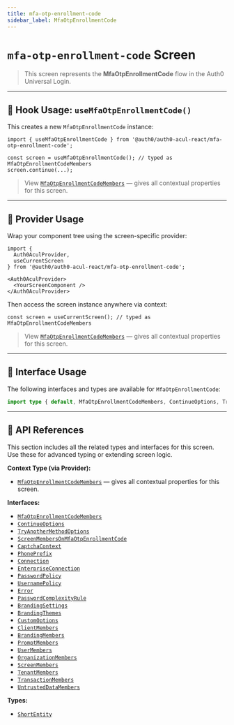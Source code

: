 ```yaml
---
title: mfa-otp-enrollment-code
sidebar_label: MfaOtpEnrollmentCode
---
```


# `mfa-otp-enrollment-code` Screen

> This screen represents the **MfaOtpEnrollmentCode** flow in the Auth0 Universal Login.

---

## 🔹 Hook Usage: `useMfaOtpEnrollmentCode()`

This creates a new `MfaOtpEnrollmentCode` instance:

```tsx
import { useMfaOtpEnrollmentCode } from '@auth0/auth0-acul-react/mfa-otp-enrollment-code';

const screen = useMfaOtpEnrollmentCode(); // typed as MfaOtpEnrollmentCodeMembers
screen.continue(...);
```

> View [`MfaOtpEnrollmentCodeMembers`](https://auth0.github.io/universal-login/interfaces/Classes.MfaOtpEnrollmentCodeMembers.html) — gives all contextual properties for this screen.

---

## 🔹 Provider Usage

Wrap your component tree using the screen-specific provider:

```tsx
import {
  Auth0AculProvider,
  useCurrentScreen
} from '@auth0/auth0-acul-react/mfa-otp-enrollment-code';

<Auth0AculProvider>
  <YourScreenComponent />
</Auth0AculProvider>
```

Then access the screen instance anywhere via context:

```tsx
const screen = useCurrentScreen(); // typed as MfaOtpEnrollmentCodeMembers
```
> View [`MfaOtpEnrollmentCodeMembers`](https://auth0.github.io/universal-login/interfaces/Classes.MfaOtpEnrollmentCodeMembers.html) — gives all contextual properties for this screen.

---

## 🔹 Interface Usage

The following interfaces and types are available for `MfaOtpEnrollmentCode`:

```ts
import type { default, MfaOtpEnrollmentCodeMembers, ContinueOptions, TryAnotherMethodOptions, ScreenMembersOnMfaOtpEnrollmentCode, CaptchaContext, PhonePrefix, Connection, EnterpriseConnection, PasswordPolicy, UsernamePolicy, Error, PasswordComplexityRule, BrandingSettings, BrandingThemes, CustomOptions, ShortEntity, ClientMembers, BrandingMembers, PromptMembers, UserMembers, OrganizationMembers, ScreenMembers, TenantMembers, TransactionMembers, UntrustedDataMembers } from '@auth0/auth0-acul-react/mfa-otp-enrollment-code';
```

---

## 🔸 API References

This section includes all the related types and interfaces for this screen. Use these for advanced typing or extending screen logic.

**Context Type (via Provider):**
- [`MfaOtpEnrollmentCodeMembers`](https://auth0.github.io/universal-login/interfaces/Classes.MfaOtpEnrollmentCodeMembers.html) — gives all contextual properties for this screen.

**Interfaces:**
- [`MfaOtpEnrollmentCodeMembers`](https://auth0.github.io/universal-login/interfaces/Classes.MfaOtpEnrollmentCodeMembers.html)
- [`ContinueOptions`](https://auth0.github.io/universal-login/interfaces/Classes.ContinueOptions.html)
- [`TryAnotherMethodOptions`](https://auth0.github.io/universal-login/interfaces/Classes.TryAnotherMethodOptions.html)
- [`ScreenMembersOnMfaOtpEnrollmentCode`](https://auth0.github.io/universal-login/interfaces/Classes.ScreenMembersOnMfaOtpEnrollmentCode.html)
- [`CaptchaContext`](https://auth0.github.io/universal-login/interfaces/Classes.CaptchaContext.html)
- [`PhonePrefix`](https://auth0.github.io/universal-login/interfaces/Classes.PhonePrefix.html)
- [`Connection`](https://auth0.github.io/universal-login/interfaces/Classes.Connection.html)
- [`EnterpriseConnection`](https://auth0.github.io/universal-login/interfaces/Classes.EnterpriseConnection.html)
- [`PasswordPolicy`](https://auth0.github.io/universal-login/interfaces/Classes.PasswordPolicy.html)
- [`UsernamePolicy`](https://auth0.github.io/universal-login/interfaces/Classes.UsernamePolicy.html)
- [`Error`](https://auth0.github.io/universal-login/interfaces/Classes.Error.html)
- [`PasswordComplexityRule`](https://auth0.github.io/universal-login/interfaces/Classes.PasswordComplexityRule.html)
- [`BrandingSettings`](https://auth0.github.io/universal-login/interfaces/Classes.BrandingSettings.html)
- [`BrandingThemes`](https://auth0.github.io/universal-login/interfaces/Classes.BrandingThemes.html)
- [`CustomOptions`](https://auth0.github.io/universal-login/interfaces/Classes.CustomOptions.html)
- [`ClientMembers`](https://auth0.github.io/universal-login/interfaces/Classes.ClientMembers.html)
- [`BrandingMembers`](https://auth0.github.io/universal-login/interfaces/Classes.BrandingMembers.html)
- [`PromptMembers`](https://auth0.github.io/universal-login/interfaces/Classes.PromptMembers.html)
- [`UserMembers`](https://auth0.github.io/universal-login/interfaces/Classes.UserMembers.html)
- [`OrganizationMembers`](https://auth0.github.io/universal-login/interfaces/Classes.OrganizationMembers.html)
- [`ScreenMembers`](https://auth0.github.io/universal-login/interfaces/Classes.ScreenMembers.html)
- [`TenantMembers`](https://auth0.github.io/universal-login/interfaces/Classes.TenantMembers.html)
- [`TransactionMembers`](https://auth0.github.io/universal-login/interfaces/Classes.TransactionMembers.html)
- [`UntrustedDataMembers`](https://auth0.github.io/universal-login/interfaces/Classes.UntrustedDataMembers.html)


**Types:**
- [`ShortEntity`](https://auth0.github.io/universal-login/types/Classes.ShortEntity.html)
